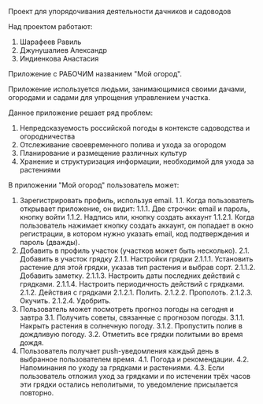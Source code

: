 Проект для упорядочивания деятельности дачников и садоводов

Над проектом работают:
1. Шарафеев Равиль
2. Джунушалиев Александр
3. Индиенкова Анастасия

Приложение с РАБОЧИМ названием "Мой огород".

Приложение используется людьми, занимающимися своими дачами, огородами и садами для упрощения управлением участка. 

Данное приложение решает ряд проблем:
1. Непредсказуемость российской погоды в контексте садоводства и огородничества
2. Отслеживание своевременного полива и ухода за огородом
3. Планирование и размещение различных культур 
4. Хранение и структуризация информации, необходимой для ухода за растениями

В приложении "Мой огород" пользователь может:
1. Зарегистрировать профиль, используя email.
   1.1. Когда пользователь открывает приложение, он видит:
       1.1.1. Две строчки: email и пароль, кнопку войти
       1.1.2. Надпись или, кнопку создать аккаунт
             1.1.2.1. Когда пользователь нажимает кнопку создать аккаунт, он попадает в окно регистрации, в котором нужно указать email, код подтверждения и пароль (дважды).
 2. Добавить в профиль участок (участков может быть несколько).
   2.1. Добавить в участок грядку
       2.1.1. Настройки грядки
             2.1.1.1. Установить растение для этой грядки, указав тип растения и выбрав сорт.
             2.1.1.2. Добавить заметку.
             2.1.1.3. Настроить даты последних действий с грядками.
             2.1.1.4. Настроить периодичность действий с грядками.
       2.1.2. Действия с грядками
             2.1.2.1. Полить.
             2.1.2.2. Прополоть.
             2.1.2.3. Окучить.
             2.1.2.4. Удобрить.
 3. Пользователь может посмотреть прогноз погоды на сегодня и завтра
   3.1. Получить советы, связанные с прогнозом погоды.
       3.1.1. Накрыть растения в солнечную погоду.
       3.1.2. Пропустить полив в дождливую погоду.
   3.2. Отметить все грядки политыми во время дождя.
 4. Пользователь получает push-уведомления каждый день в выбранное пользователем время. 
   4.1. Погода и рекомендации.
   4.2. Напоминания по уходу за грядками и растениями.
   4.3. Если пользователь отложил уход за грядками и по истечении трёх часов эти грядки остались неполитыми, то уведомление присылается повторно.
